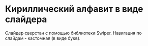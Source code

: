 # Кириллический алфавит в виде слайдера
Слайдер сверстан с помощью библиотеки Swiper. 
Навигация по слайдам - кастомная (в виде букв).
